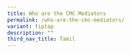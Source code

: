 ```yaml
---
title: Who are the CMC Mediators
permalink: /who-are-the-cmc-mediators/
variant: tiptap
description: ""
third_nav_title: Tamil
---
```


